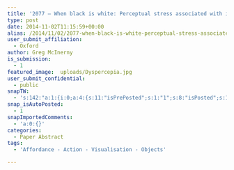 ```yaml
---
title: '2077 – When black is white: Perceptual stress associated with information-affordance  syndrome (Dyspercepia)'
type: post
date: 2014-11-02T11:15:59+00:00
alias: /2014/11/02/2077-when-black-is-white-perceptual-stress-associated-with-information-affordance-syndrome-dyspercepia/
user_submit_affiliation:
  - Oxford
author: Greg McInerny
is_submission:
  - 1
featured_image:  uploads/Dyspercepia.jpg
user_submit_confidential:
  - public
snapTW:
  - 's:142:"a:1:{i:0;a:4:{s:11:"isPrePosted";s:1:"1";s:8:"isPosted";s:1:"1";s:4:"pgID";s:18:"528866258541113344";s:5:"pDate";s:19:"2014-11-02 11:16:00";}}";'
snap_isAutoPosted:
  - 1
snapImportedComments:
  - 'a:0:{}'
categories:
  - Paper Abstract
tags:
  - 'Affordance - Action - Visualisation - Objects'

---
```

